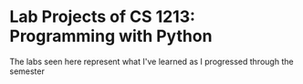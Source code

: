 # Lab Projects of CS 1213: Programming with Python
The labs seen here represent what I've learned as I progressed through the semester
